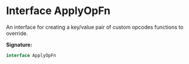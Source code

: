 
# Interface ApplyOpFn

An interface for creating a key/value pair of custom opcodes functions to override.

<b>Signature:</b>

```typescript
interface ApplyOpFn 
```
